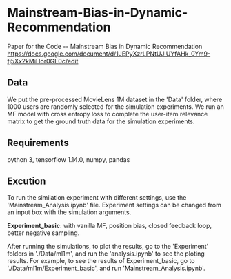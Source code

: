 # Mainstream-Bias-in-Dynamic-Recommendation
Paper for the Code -- Mainstream Bias in Dynamic Recommendation
https://docs.google.com/document/d/1JEPyXzrLPNtUJIUYfAHk_0Ym9-fj5Xx2kMiHor0GE0c/edit

## Data
We put the pre-processed MovieLens 1M dataset in the 'Data' folder, where 1000 users are randomly selected for the simulation experiments. We run an MF model with cross entropy loss to complete the user-item relevance matrix to get the ground truth data for the simulation experiments.

## Requirements
python 3, tensorflow 1.14.0, numpy, pandas

## Excution
To run the similation experiment with different settings, use the 'Mainstream_Analysis.ipynb' file. Experiment settings can be changed from an input box with the simulation arguments.

**Experiment_basic**: with vanilla MF, position bias, closed feedback loop, better negative sampling.  


After running the simulations, to plot the results, go to the 'Experiment' folders in './Data/ml1m', and run the 'analysis.ipynb' to see the ploting results. For example, to see the results of Experiment_basic, go to './Data/ml1m/Experiment_basic', and run 'Mainstream_Analysis.ipynb'.
